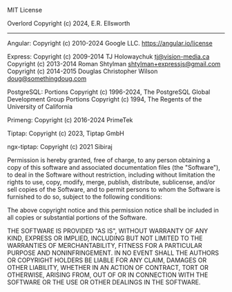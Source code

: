 MIT License

Overlord Copyright (c) 2024, E.R. Ellsworth

---

Angular:
Copyright (c) 2010-2024 Google LLC. https://angular.io/license

Express:
Copyright (c) 2009-2014 TJ Holowaychuk <tj@vision-media.ca>
Copyright (c) 2013-2014 Roman Shtylman <shtylman+expressjs@gmail.com>
Copyright (c) 2014-2015 Douglas Christopher Wilson <doug@somethingdoug.com>

PostgreSQL:
Portions Copyright (c) 1996-2024, The PostgreSQL Global Development Group
Portions Copyright (c) 1994, The Regents of the University of California 

Primeng:
Copyright (c) 2016-2024 PrimeTek

Tiptap:
Copyright (c) 2023, Tiptap GmbH

ngx-tiptap:
Copyright (c) 2021 Sibiraj

Permission is hereby granted, free of charge, to any person obtaining a copy
of this software and associated documentation files (the "Software"), to deal
in the Software without restriction, including without limitation the rights
to use, copy, modify, merge, publish, distribute, sublicense, and/or sell
copies of the Software, and to permit persons to whom the Software is
furnished to do so, subject to the following conditions:

The above copyright notice and this permission notice shall be included in all
copies or substantial portions of the Software.

THE SOFTWARE IS PROVIDED "AS IS", WITHOUT WARRANTY OF ANY KIND, EXPRESS OR
IMPLIED, INCLUDING BUT NOT LIMITED TO THE WARRANTIES OF MERCHANTABILITY,
FITNESS FOR A PARTICULAR PURPOSE AND NONINFRINGEMENT. IN NO EVENT SHALL THE
AUTHORS OR COPYRIGHT HOLDERS BE LIABLE FOR ANY CLAIM, DAMAGES OR OTHER
LIABILITY, WHETHER IN AN ACTION OF CONTRACT, TORT OR OTHERWISE, ARISING FROM,
OUT OF OR IN CONNECTION WITH THE SOFTWARE OR THE USE OR OTHER DEALINGS IN THE
SOFTWARE.
